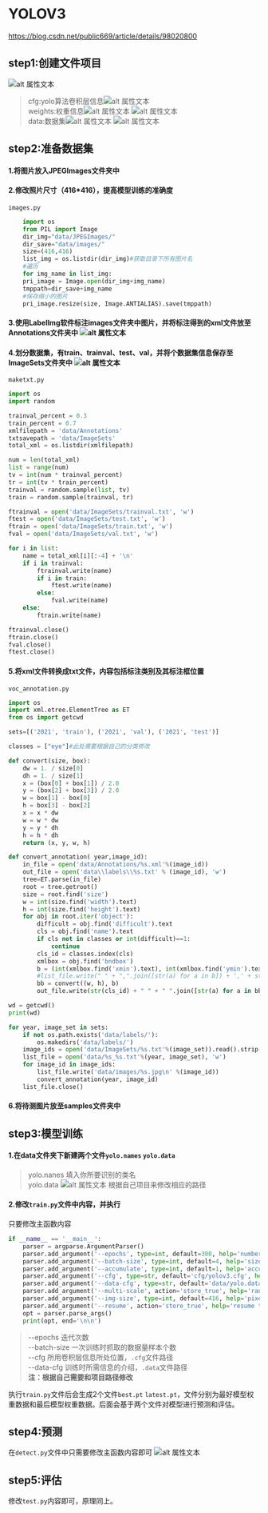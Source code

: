 # **YOLOV3**
<https://blog.csdn.net/public669/article/details/98020800>
## step1:创建文件项目
![alt 属性文本](https://github.com/keena-y/yolov3-imgs/blob/main/1.jpg)    
> cfg:yolo算法卷积层信息![alt 属性文本](https://github.com/keena-y/yolov3-imgs/blob/main/2.jpg)    
> weights:权重信息![alt 属性文本](https://github.com/keena-y/yolov3-imgs/blob/main/3.jpg) ![alt 属性文本](https://github.com/keena-y/yolov3-imgs/blob/main/4.jpg)   
> data:数据集![alt 属性文本](https://github.com/keena-y/yolov3-imgs/blob/main/5.jpg) ![alt 属性文本](https://github.com/keena-y/yolov3-imgs/blob/main/6.jpg)
## step2:准备数据集
#### 1.将图片放入JPEGImages文件夹中
#### 2.修改照片尺寸（416*416），提高模型训练的准确度
```images.py```
```python
    import os
    from PIL import Image
    dir_img="data/JPEGImages/"
    dir_save="data/images/"
    size=(416,416)
    list_img = os.listdir(dir_img)#获取目录下所有图片名
    #遍历
    for img_name in list_img:
    pri_image = Image.open(dir_img+img_name)
    tmppath=dir_save+img_name
    #保存缩小的图片
    pri_image.resize(size, Image.ANTIALIAS).save(tmppath)
```
#### 3.使用LabelImg软件标注images文件夹中图片，并将标注得到的xml文件放至Annotations文件夹中 ![alt 属性文本](https://github.com/keena-y/yolov3-imgs/blob/main/7.jpg)
#### 4.划分数据集，有train、trainval、test、val，并将个数据集信息保存至ImageSets文件夹中 ![alt 属性文本](https://github.com/keena-y/yolov3-imgs/blob/main/8.jpg)
```maketxt.py```
```python
import os
import random

trainval_percent = 0.3
train_percent = 0.7
xmlfilepath = 'data/Annotations'
txtsavepath = 'data/ImageSets'
total_xml = os.listdir(xmlfilepath)

num = len(total_xml)
list = range(num)
tv = int(num * trainval_percent)
tr = int(tv * train_percent)
trainval = random.sample(list, tv)
train = random.sample(trainval, tr)

ftrainval = open('data/ImageSets/trainval.txt', 'w')
ftest = open('data/ImageSets/test.txt', 'w')
ftrain = open('data/ImageSets/train.txt', 'w')
fval = open('data/ImageSets/val.txt', 'w')

for i in list:
    name = total_xml[i][:-4] + '\n'
    if i in trainval:
        ftrainval.write(name)
        if i in train:
            ftest.write(name)
        else:
            fval.write(name)
    else:
        ftrain.write(name)

ftrainval.close()
ftrain.close()
fval.close()
ftest.close()
```
#### 5.将xml文件转换成txt文件，内容包括标注类别及其标注框位置
```voc_annotation.py```
```python
import os
import xml.etree.ElementTree as ET
from os import getcwd

sets=[('2021', 'train'), ('2021', 'val'), ('2021', 'test')]

classes = ["eye"]#此处需要根据自己的分类修改

def convert(size, box):
    dw = 1. / size[0]
    dh = 1. / size[1]
    x = (box[0] + box[1]) / 2.0
    y = (box[2] + box[3]) / 2.0
    w = box[1] - box[0]
    h = box[3] - box[2]
    x = x * dw
    w = w * dw
    y = y * dh
    h = h * dh
    return (x, y, w, h)

def convert_annotation( year,image_id):
    in_file = open('data/Annotations/%s.xml'%(image_id))
    out_file = open('data\\labels\\%s.txt' % (image_id), 'w')
    tree=ET.parse(in_file)
    root = tree.getroot()
    size = root.find('size')
    w = int(size.find('width').text)
    h = int(size.find('height').text)
    for obj in root.iter('object'):
        difficult = obj.find('difficult').text
        cls = obj.find('name').text
        if cls not in classes or int(difficult)==1:
            continue
        cls_id = classes.index(cls)
        xmlbox = obj.find('bndbox')
        b = (int(xmlbox.find('xmin').text), int(xmlbox.find('ymin').text), int(xmlbox.find('xmax').text), int(xmlbox.find('ymax').text))
        #list_file.write(" " + ",".join([str(a) for a in b]) + ',' + str(cls_id))
        bb = convert((w, h), b)
        out_file.write(str(cls_id) + " " + " ".join([str(a) for a in bb]) + '\n')

wd = getcwd()
print(wd)

for year, image_set in sets:
    if not os.path.exists('data/labels/'):
        os.makedirs('data/labels/')
    image_ids = open('data/ImageSets/%s.txt'%(image_set)).read().strip().split()
    list_file = open('data/%s_%s.txt'%(year, image_set), 'w')
    for image_id in image_ids:
        list_file.write('data/images/%s.jpg\n' %(image_id))
        convert_annotation(year, image_id)
    list_file.close()
```
#### 6.将待测图片放至samples文件夹中

## step3:模型训练
#### 1.在data文件夹下新建两个文件`yolo.names` `yolo.data`
> yolo.nanes 填入你所要识别的类名    
> yolo.data  ![alt 属性文本](https://github.com/keena-y/yolov3-imgs/blob/main/9.jpg) 根据自己项目来修改相应的路径
#### 2.修改`train.py`文件中内容，并执行   
只要修改主函数内容
```python
if __name__ == '__main__':
    parser = argparse.ArgumentParser()
    parser.add_argument('--epochs', type=int, default=300, help='number of epochs')
    parser.add_argument('--batch-size', type=int, default=4, help='size of each image batch')
    parser.add_argument('--accumulate', type=int, default=1, help='accumulate gradient x batches before optimizing')
    parser.add_argument('--cfg', type=str, default='cfg/yolov3.cfg', help='cfg file path')
    parser.add_argument('--data-cfg', type=str, default='data/yolo.data', help='coco.data file path')  # TODO 改
    parser.add_argument('--multi-scale', action='store_true', help='random image sizes per batch 320 - 608')
    parser.add_argument('--img-size', type=int, default=416, help='pixels')
    parser.add_argument('--resume', action='store_true', help='resume training flag')
    opt = parser.parse_args()
    print(opt, end='\n\n')
```
> --epochs 迭代次数    
> --batch-size 一次训练时抓取的数据量样本个数     
> --cfg 所用卷积层信息所处位置，`.cfg`文件路径       
> --data-cfg 训练时所需信息的介绍，`.data`文件路径    
> **注：根据自己需要和项目路径修改**    

执行`train.py`文件后会生成2个文件`best.pt` `latest.pt`，文件分别为最好模型权重数据和最后模型权重数据。后面会基于两个文件对模型进行预测和评估。
## step4:预测
在`detect.py`文件中只需要修改主函数内容即可
![alt 属性文本](https://github.com/keena-y/yolov3-imgs/blob/main/11.jpg)
## step5:评估
修改`test.py`内容即可，原理同上。